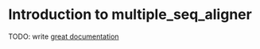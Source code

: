 # Introduction to multiple_seq_aligner

TODO: write [great documentation](http://jacobian.org/writing/great-documentation/what-to-write/)
